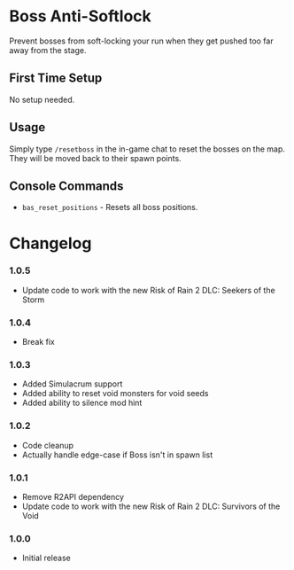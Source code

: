 # Boss Anti-Softlock

Prevent bosses from soft-locking your run when they get pushed too far away from the stage.

## First Time Setup

No setup needed.

## Usage

Simply type `/resetboss` in the in-game chat to reset the bosses on the map. They will be moved back to their spawn points.

## Console Commands

* `bas_reset_positions` - Resets all boss positions.

# Changelog

### 1.0.5

* Update code to work with the new Risk of Rain 2 DLC: Seekers of the Storm

### 1.0.4

* Break fix

### 1.0.3

* Added Simulacrum support 
* Added ability to reset void monsters for void seeds
* Added ability to silence mod hint

### 1.0.2

* Code cleanup
* Actually handle edge-case if Boss isn't in spawn list

### 1.0.1

* Remove R2API dependency
* Update code to work with the new Risk of Rain 2 DLC: Survivors of the Void

### 1.0.0

* Initial release